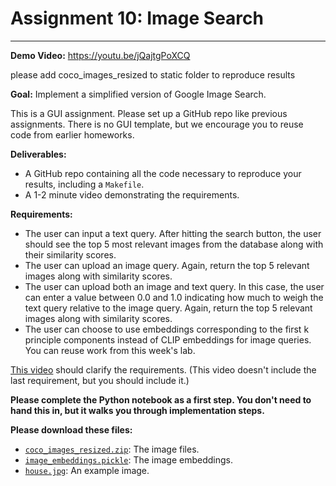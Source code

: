 # Assignment 10: Image Search
--------------------
**Demo Video:** https://youtu.be/jQajtgPoXCQ


please add coco_images_resized to static folder to reproduce results


**Goal:** Implement a simplified version of Google Image Search.

This is a GUI assignment. Please set up a GitHub repo like previous assignments. There is no GUI template, but we encourage you to reuse code from earlier homeworks.

**Deliverables:**
 - A GitHub repo containing all the code necessary to reproduce your results, including a `Makefile`.
 - A 1-2 minute video demonstrating the requirements.

**Requirements:**
 - The user can input a text query. After hitting the search button, the user should see the top 5 most relevant images from the database along with their similarity scores.
 - The user can upload an image query. Again, return the top 5 relevant images along with similarity scores.
 - The user can upload both an image and text query. In this case, the user can enter a value between 0.0 and 1.0 indicating how much to weigh the text query relative to the image query. Again, return the top 5 relevant images along with similarity scores.
 - The user can choose to use embeddings corresponding to the first k principle components instead of CLIP embeddings for image queries. You can reuse work from this week's lab.

[This video](https://youtu.be/U2Ga0ydCfNA) should clarify the requirements. (This video doesn't include the last requirement, but you should include it.)

**Please complete the Python notebook as a first step. You don't need to hand this in, but it walks you through implementation steps.**

**Please download these files:**
- [`coco_images_resized.zip`](https://drive.google.com/file/d/1eNQIUlIKqOg-3e205YIMyUnfTTaOIspP/view?usp=sharing): The image files.
- [`image_embeddings.pickle`](https://drive.google.com/file/d/1M0LodmtqPW-WfEUT50iAx9kAqBUo4CWm/view?usp=sharing): The image embeddings.
- [`house.jpg`](https://drive.google.com/file/d/1uXzWnWgGIqwgEGWbWYY2xUtYXVVRvhBd/view?usp=sharing): An example image.

